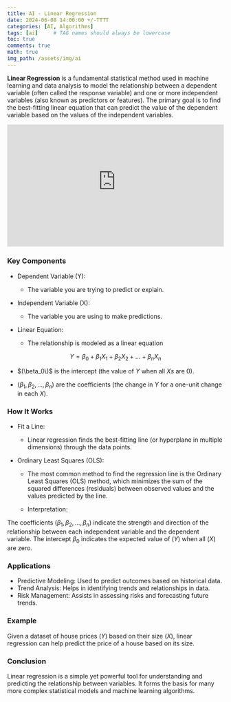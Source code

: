 ```yaml
---
title: AI - Linear Regression
date: 2024-06-08 14:00:00 +/-TTTT
categories: [AI, Algorithms]
tags: [ai]     # TAG names should always be lowercase
toc: true
comments: true
math: true
img_path: /assets/img/ai
---
```

**Linear Regression** is a fundamental statistical method used in machine learning and data analysis to model the relationship between a dependent variable (often called the response variable) and one or more independent variables (also known as predictors or features). The primary goal is to find the best-fitting linear equation that can predict the value of the dependent variable based on the values of the independent variables.

<div style="position: relative; width: 100%; height: 0; padding-bottom: 56.25%; overflow: hidden;">
  <iframe src="https://neumont-gamedev.github.io/assets/unity/test/index.html" style="position: absolute; top: 0; left: 0; width: 100%; height: 100%; border: none;" frameborder="0" scrolling="no"></iframe>
</div>

### Key Components
+ Dependent Variable (Y):
  + The variable you are trying to predict or explain.

+ Independent Variable (X):
  + The variable you are using to make predictions.

+ Linear Equation:
  + The relationship is modeled as a linear equation

$$
Y = \beta_0 + \beta_1 X_1 + \beta_2 X_2 + \ldots + \beta_n X_n
$$

  + $(\beta_0\)$ is the intercept (the value of $Y$ when all $Xs$ are 0).

+ $(\beta_1, \beta_2, \ldots, \beta_n)$ are the coefficients (the change in $Y$ for a one-unit change in each $X$).

### How It Works
+ Fit a Line:

  + Linear regression finds the best-fitting line (or hyperplane in multiple dimensions) through the data points.

+ Ordinary Least Squares (OLS):

  + The most common method to find the regression line is the Ordinary Least Squares (OLS) method, which minimizes the sum of the squared differences (residuals) between observed values and the values predicted by the line.
  
  + Interpretation:

The coefficients $(\beta_1, \beta_2, \ldots, \beta_n)$ indicate the strength and direction of the relationship between each independent variable and the dependent variable.
The intercept $\beta_0$ indicates the expected value of $(Y)$ when all $(X)$ are zero.

### Applications
+ Predictive Modeling: Used to predict outcomes based on historical data.
+ Trend Analysis: Helps in identifying trends and relationships in data.
+ Risk Management: Assists in assessing risks and forecasting future trends.

### Example
Given a dataset of house prices $(Y)$ based on their size $(X)$, linear regression can help predict the price of a house based on its size.

### Conclusion
Linear regression is a simple yet powerful tool for understanding and predicting the relationship between variables. It forms the basis for many more complex statistical models and machine learning algorithms.



